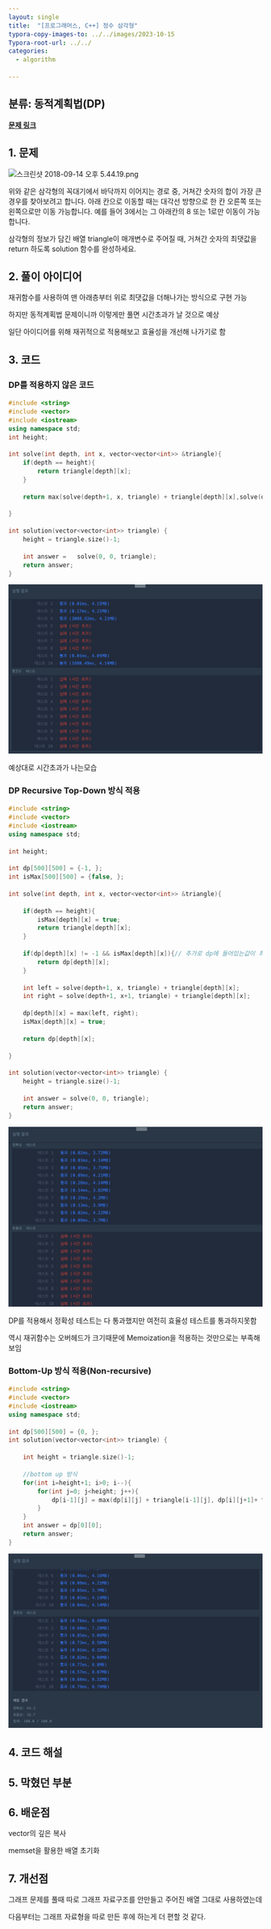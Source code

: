 ```yaml
---
layout: single
title:  "[프로그래머스, C++] 정수 삼각형"
typora-copy-images-to: ../../images/2023-10-15
Typora-root-url: ../../
categories: 
  - algorithm

---
```


## 분류: 동적계획법(DP)

**[문제 링크]( https://school.programmers.co.kr/learn/courses/30/lessons/43105)**





## 1. 문제

![스크린샷 2018-09-14 오후 5.44.19.png](https://grepp-programmers.s3.amazonaws.com/files/production/97ec02cc39/296a0863-a418-431d-9e8c-e57f7a9722ac.png)

위와 같은 삼각형의 꼭대기에서 바닥까지 이어지는 경로 중, 거쳐간 숫자의 합이 가장 큰 경우를 찾아보려고 합니다. 아래 칸으로 이동할 때는 대각선 방향으로 한 칸 오른쪽 또는 왼쪽으로만 이동 가능합니다. 예를 들어 3에서는 그 아래칸의 8 또는 1로만 이동이 가능합니다.

삼각형의 정보가 담긴 배열 triangle이 매개변수로 주어질 때, 거쳐간 숫자의 최댓값을 return 하도록 solution 함수를 완성하세요.



## 2. 풀이 아이디어

재귀함수를 사용하여 맨 아래층부터 위로 최댓값을 더해나가는 방식으로 구현 가능

하지만 동적계획법 문제이니까 이렇게만 풀면 시간초과가 날 것으로 예상

일단 아이디어를 위해 재귀적으로 적용해보고 효율성을 개선해 나가기로 함



## 3. 코드

### DP를 적용하지 않은 코드


```c++
#include <string>
#include <vector>
#include <iostream>
using namespace std;
int height;

int solve(int depth, int x, vector<vector<int>> &triangle){
    if(depth == height){
        return triangle[depth][x];
    }  
    
    return max(solve(depth+1, x, triangle) + triangle[depth][x],solve(depth+1, x+1, triangle) + triangle[depth][x]);
    
}

int solution(vector<vector<int>> triangle) {
    height = triangle.size()-1;
    
    int answer =   solve(0, 0, triangle);
    return answer;
}

```

![imgae-20231015](/images/2023-10-15/image-20231015.png)

예상대로 시간초과가 나는모습



### DP Recursive Top-Down 방식 적용

```c++
#include <string>
#include <vector>
#include <iostream>
using namespace std;

int height;

int dp[500][500] = {-1, };
int isMax[500][500] = {false, };

int solve(int depth, int x, vector<vector<int>> &triangle){

    if(depth == height){
        isMax[depth][x] = true;
        return triangle[depth][x];
    } 
    
    if(dp[depth][x] != -1 && isMax[depth][x]){// 추가로 dp에 들어있는값이 최대값이라는 조건 필요
        return dp[depth][x];
    }
    
    int left = solve(depth+1, x, triangle) + triangle[depth][x];
    int right = solve(depth+1, x+1, triangle) + triangle[depth][x];
    
    dp[depth][x] = max(left, right);
    isMax[depth][x] = true;

    return dp[depth][x];
    
}

int solution(vector<vector<int>> triangle) {
    height = triangle.size()-1;
    
    int answer = solve(0, 0, triangle);
    return answer;
}
```

![image-20231015155245097](/images/2023-10-15/image-20231015155245097.png)

DP를 적용해서 정확성 테스트는 다 통과했지만 여전히 효율성 테스트를 통과하지못함

역시 재귀함수는 오버헤드가 크기때문에 Memoization을 적용하는 것만으로는 부족해보임



### Bottom-Up 방식 적용(Non-recursive)

```c++
#include <string>
#include <vector>
#include <iostream>
using namespace std;

int dp[500][500] = {0, };
int solution(vector<vector<int>> triangle) {

    int height = triangle.size()-1;

    //bottom up 방식
    for(int i=height+1; i>0; i--){
        for(int j=0; j<height; j++){
            dp[i-1][j] = max(dp[i][j] + triangle[i-1][j], dp[i][j+1]+ triangle[i-1][j]);
        }
    }
    int answer = dp[0][0];
    return answer;
}
```

![image-20231015162207118](/images/2023-10-15/image-20231015162207118.png)


## 4. 코드 해설







## 5. 막혔던 부분





## 6. 배운점

vector의 깊은 복사

memset을 활용한 배열 초기화



## 7. 개선점

그래프 문제를 풀때 따로 그래프 자료구조를 안만들고 주어진 배열 그대로 사용하였는데

다음부터는 그래프 자료형을 따로 만든 후에 하는게 더 편할 것 같다.











